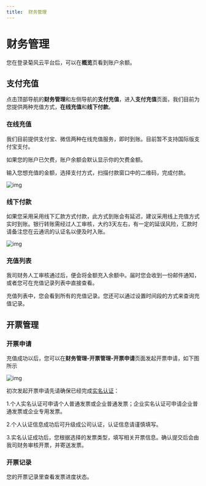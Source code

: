 ```yaml
---
title:  财务管理
---
```

# 财务管理

您在登录菊风云平台后，可以在**概览**页看到账户余额。

## 支付充值

点击顶部导航的**财务管理**和左侧导航的**支付充值**，进入**支付充值**页面，我们目前为您提供两种充值方式，**在线充值**和**线下付款**。

### 在线充值

我们目前提供支付宝、微信两种在线充值服务，即时到账。目前暂不支持国际版支付宝支付。

如果您的账户已欠费，账户余额会默认显示你的欠费金额。

输入您想充值的金额，选择支付方式，扫描付款窗口中的二维码，完成付款。

![img](https://developer.juphoon.com/style/images/document/portal/g.png)

### 线下付款

如果您采用采用线下汇款方式付款，此方式到账会有延迟，建议采用线上充值方式实时到账。银行转账需经过人工审核，大约3天左右，有一定的延误风险，汇款时请备注您在云通讯的认证名以便及时入账。

![img](https://developer.juphoon.com/style/images/document/portal/h.png)

### 充值列表

我司财务人工审核通过后，便会将金额充入余额中。届时您会收到一份邮件通知，或者您可在充值记录列表中直接查看。

充值列表中，您会看到所有的充值记录。您还可以通过设置时间段的方式来查询充值记录。

## 开票管理

### 开票申请

充值成功以后，您可以在**财务管理-开票管理-开票申请**页面发起开票申请，如下图所示

![img](https://developer.juphoon.com/style/images/document/portal/j.png)

初次发起开票申请先请确保已经完成[实名认证](./02_实名认证)：

1.个人实名认证可申请个人普通发票或企业普通发票；企业实名认证可申请企业普通发票或企业专用发票。

2.个人认证信息成功后可升级成公司认证，认证信息请谨慎填写。

3.实名认证成功后，您根据选择的发票类型，填写相关开票信息。确认提交后会由我司财务审核开票，并寄送发票。

### 开票记录

您的开票记录里查看发票进度状态。

